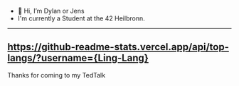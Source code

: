 - 👋 Hi, I’m Dylan or Jens
-    I'm currently a Student at the 42 Heilbronn.
---
https://github-readme-stats.vercel.app/api/top-langs/?username={Ling-Lang}
---

  Thanks for coming to my TedTalk 
<!---
Ling-Lang/Ling-Lang is a ✨ special ✨ repository because its `README.md` (this file) appears on your GitHub profile.
You can click the Preview link to take a look at your changes.
--->
